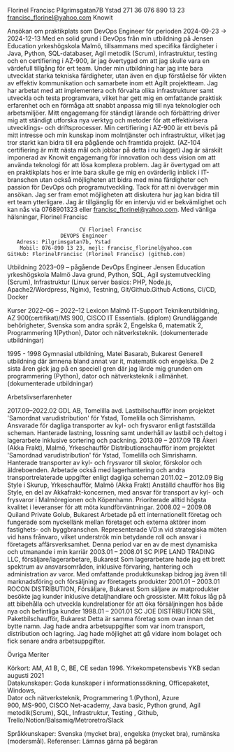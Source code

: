  
Florinel Francisc
Pilgrimsgatan7B
Ystad 271 36
076 890 13 23
francisc_florinel@yahoo.com
Knowit

Ansökan om praktikplats som DevOps Engineer för perioden 2024-09-23 → 2024-12-13
Med en solid grund i DevOps från min utbildning på Jensen Education yrkeshögskola Malmö, tillsammans med specifika färdigheter i Java, Python, SQL-databaser, Agil metodik (Scrum), infrastruktur, testing och en certifiering i AZ-900, är jag övertygad om att jag skulle vara en värdefull tillgång för ert team.
Under min utbildning har jag inte bara utvecklat starka tekniska färdigheter, utan även en djup förståelse för vikten av effektiv kommunikation och samarbete inom ett Agilt projektteam. Jag har arbetat med att implementera och förvalta olika infrastrukturer samt utveckla och testa programvara, vilket har gett mig en omfattande praktisk erfarenhet och en förmåga att snabbt anpassa mig till nya teknologier och arbetsmiljöer.
Mitt engagemang för ständigt lärande och förbättring driver mig att ständigt utforska nya verktyg och metoder för att effektivisera utvecklings- och driftsprocesser. Min certifiering i AZ-900 är ett bevis på mitt intresse och min kunskap inom molntjänster och infrastruktur, vilket jag tror starkt kan bidra till era pågående och framtida projekt. (AZ-104 certifiering är mitt nästa mål och jobbar på detta i nu lägget)
Jag är särskilt imponerad av Knowit engagemang för innovation och dess vision om att använda teknologi för att lösa komplexa problem. Jag är övertygad om att en praktikplats hos er inte bara skulle ge mig en ovärderlig inblick i IT-branschen utan också möjligheten att bidra med mina färdigheter och passion för DevOps och programutveckling.
Tack för att ni överväger min ansökan. Jag ser fram emot möjligheten att diskutera hur jag kan bidra till ert team ytterligare. Jag är tillgänglig för en intervju vid er bekvämlighet och kan nås via 0768901323 eller francisc_florinel@yahoo.com.
Med vänliga hälsningar,
Florinel Francisc


	                       CV Florinel Francisc
 	            	 DEVOPS Engineer                               		                                          
       Adress: Pilgrimsgatan7b, Ystad
        Mobil: 076-890 13 23, mejl: francisc_florinel@yahoo.com
	GitHub: FlorinelFrancisc (Florinel Francisc) (github.com)
Utbildning
2023–09 – pågående DevOps Engineer 
Jensen Education yrkeshögskola Malmö
Java grund, Python, SQL, Agil systemutveckling (Scrum), Infrastruktur (Linux server basics: PHP, Node.js, Apache2/Wordpress, Nginx), Testning, Git/Github.Github Actions, CI/CD, Docker

Kurser 
2022–06 – 2022–12
Lexicon Malmö
IT-Support Teknikerutbildning, AZ 900(certifikat)/MS 900, CISCO IT Essentials. (diplom)
Grundläggande behörigheter,
Svenska som andra språk 2, Engelska 6, matematik 2,
Programmering 1(Python), Dator och nätverksteknik. (dokumenterade utbildningar)

1995 - 1998	Gymnasial utbildning, Matei Basarab, Bukarest 
Generell utbildning där ämnena bland annat var it, matematik och engelska. De 2 sista åren gick jag på en speciell gren där jag lärde mig grunden om programmering (Python), dator och nätverksteknik i allmänhet. (dokumenterade utbildningar)

Arbetslivserfarenheter

2017.09–2022.02           GDL AB, Tomelilla avd.
Lastbilschaufför inom projektet 'Samordnat varudistribution' för Ystad, Tomelilla och Simrishamn. Ansvarade för dagliga transporter av kyl- och frysvaror enligt fastställda scheman. Hanterade lastning, lossning samt underhåll av lastbil och deltog i lagerarbete inklusive sortering och packning.
2013.09 – 2017.09         TB Åkeri (Akka Frakt), Malmö, Yrkeschaufför
Distributionschaufför inom projektet 'Samordnad varudistribution' för Ystad, Tomelilla och Simrishamn. Hanterade transporter av kyl- och frysvaror till skolor, förskolor och äldreboenden. Arbetade också med lagerhantering och andra transportrelaterade uppgifter enligt dagliga scheman
2011.02 – 2012.09          Big Style i Skurup, Yrkeschaufför, Malmö (Akka Frakt)
Anställd chaufför hos Big Style, en del av Akkafrakt-koncernen, med ansvar för transport av kyl- och frysvaror i Malmöregionen och Köpenhamn. Prioriterade alltid högsta kvalitet i leveranser för att möta kundförväntningar.
2008.02 – 2009.08	Quiland Private Golub, Bukarest
Arbetade på ett internationellt företag och fungerade som nyckellänk mellan företaget och externa aktörer inom fastighets- och byggbranschen. Representerade VD:n vid strategiska möten vid hans frånvaro, vilket underströk min betydande roll och ansvar i företagets affärsverksamhet. Denna period var en av de mest dynamiska och utmanande i min karriär
2003.01 – 2008.01 	SC PIPE LAND TRADING LLC, försäljare/lagerarbetare, Bukarest
Som lagerarbetare hade jag ett brett spektrum av ansvarsområden, inklusive förvaring, hantering och administration av varor. Med omfattande produktkunskap bidrog jag även till marknadsföring och försäljning av företagets produkter
2001.01 – 2003.01	ROCON DISTRIBUTION, Försäljare, Bukarest
Som säljare av matprodukter besökte jag kunder inklusive detaljhandlare och grossister. Mitt fokus låg på att bibehålla och utveckla kundrelationer för att öka försäljningen hos både nya och befintliga kunder
1998.01 – 2001.01	SC JOE DISTRIBUTION SRL, Paketbilschaufför, Bukarest
Detta är samma företag som ovan innan det bytte namn. Jag hade andra arbetsuppgifter som var inom transport, distribution och lagring. Jag hade möjlighet att gå vidare inom bolaget och fick senare andra arbetsuppgifter. 



Övriga Meriter

Körkort:		AM, A1 B, C, BE, CE sedan 1996.
                      Yrkekompetensbevis YKB sedan augusti 2021                 
Datakunskaper:	Goda kunskaper i informationssökning, Officepaketet, Windows,         
                                            Dator och nätverksteknik, Programmering 1.(Python), Azure                                             
                                            900, MS-900, CISCO Net-academy, Java basic, Python grund,   Agil metodik(Scrum), SQL, Infrastruktur, Testing , Github,
Trello/Notion/Balsamiq/Metroretro/Slack


Språkkunskaper:	Svenska (mycket bra), engelska (mycket bra), rumänska (modersmål).
Referenser:		Lämnas gärna på begäran

